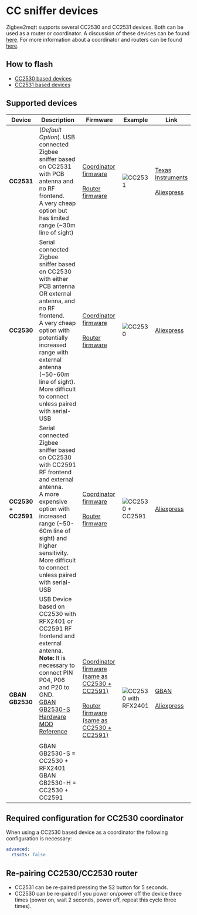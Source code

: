 # CC sniffer devices

Zigbee2mqtt supports several CC2530 and CC2531 devices. Both can be used as a router or coordinator.
A discussion of these devices can be found [here](https://github.com/Koenkk/zigbee2mqtt/issues/52).
For more information about a coordinator and routers can be found [here](zigbee_network.md).

## How to flash
- [CC2530 based devices](http://ptvo.info/how-to-select-and-flash-cc2530-144/)
- [CC2531 based devices](../getting_started/flashing_the_cc2531.md)

## Supported devices

| Device| Description | Firmware | Example | Link |
| --- | --- | --- | --- | --- |
| **CC2531** | (_Default Option_). USB connected Zigbee sniffer based on CC2531 with PCB antenna and no RF frontend. <br/> A very cheap option but has limited range (~30m line of sight) | [Coordinator firmware](https://github.com/Koenkk/Z-Stack-firmware/tree/master/coordinator/CC2531/bin) <br/><br/> [Router firmware](https://github.com/Koenkk/Z-Stack-firmware/tree/master/router/CC2531/bin) | ![CC2531](../images/cc2531.jpg) | [Texas Instruments](http://www.ti.com/tool/cc2531emk)<br/><br/>[Aliexpress](http://www.aliexpress.com/w/wholesale-cc2531.html) | |
| **CC2530** | Serial connected Zigbee sniffer based on CC2530 with either PCB antenna OR external antenna, and no RF frontend. <br/> A very cheap option with potentially increased range with external antenna (~50-60m line of sight). More difficult to connect unless paired with serial-USB | [Coordinator firmware](https://github.com/Koenkk/Z-Stack-firmware/tree/master/coordinator/CC2530/bin) <br/><br/> [Router firmware](https://github.com/Koenkk/Z-Stack-firmware/tree/master/router/CC2530/bin) | ![CC2530](../images/cc2530.jpg) | [Aliexpress](http://www.aliexpress.com/wholesale?catId=0&initiative_id=SB_20181213104041&SearchText=cc2530) |
| **CC2530 + CC2591** | Serial connected Zigbee sniffer based on CC2530 with CC2591 RF frontend and external antenna. <br/> A more expensive option with increased range (~50-60m line of sight) and higher sensitivity. <br/> More difficult to connect unless paired with serial-USB |  [Coordinator firmware](https://github.com/Koenkk/Z-Stack-firmware/tree/master/coordinator/CC2530_CC2591/bin) <br/><br/> [Router firmware](https://github.com/Koenkk/Z-Stack-firmware/tree/master/router/CC2530_CC2591/bin) |![CC2530 + CC2591](../images/cc2530_cc2591.jpg) | [Aliexpress](http://www.aliexpress.com/wholesale?catId=0&initiative_id=SB_20181213104521&SearchText=cc2530+cc2591) |
| **GBAN GB2530** | USB Device based on CC2530 with RFX2401 or CC2591 RF frontend and external antenna. <br/> **Note:** It is necessary to connect PIN P04, P06 and P20 to GND. <br/> [GBAN GB2530-S Hardware MOD](../images/gban_gb2530_zigbee2mqtt_mod.png) <br/> [Reference](https://github.com/Koenkk/zigbee2mqtt/issues/52#issuecomment-391115143) <br/><br/> GBAN GB2530-S = CC2530 + RFX2401 <br/> GBAN GB2530-H = CC2530 + CC2591 | [Coordinator firmware (same as CC2530 + CC2591)](https://github.com/Koenkk/Z-Stack-firmware/tree/master/coordinator/CC2530_CC2591/bin) <br/><br/> [Router firmware (same as CC2530 + CC2591)](https://github.com/Koenkk/Z-Stack-firmware/tree/master/router/CC2530_CC2591/bin) | ![CC2530 with RFX2401](../images/cc2530_rfx2401.png) | [GBAN](http://www.gban.cn/en/product_show.asp?id=43)<br/><br/>[Aliexpress](http://www.aliexpress.com/wholesale?catId=0&initiative_id=SB_20181213104722&SearchText=cc2530+rf) |


## Required configuration for CC2530 coordinator
When using a CC2530 based device as a coordinator the following configuration is necessary:

```yaml
advanced:
  rtscts: false
```

## Re-pairing CC2530/CC2530 router
- CC2531 can be re-paired pressing the S2 button for 5 seconds.
- СС2530 can be re-paired if you power on/power off the device three times (power on, wait 2 seconds, power off, repeat this cycle three times).
